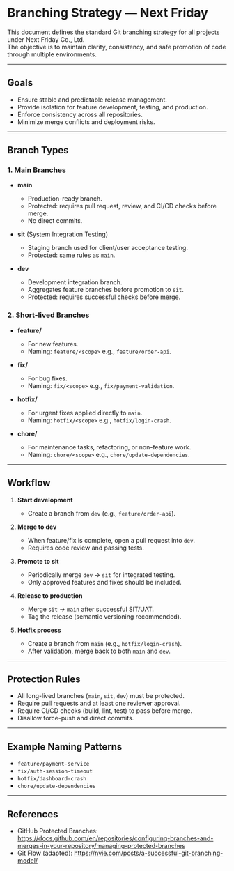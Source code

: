 # Branching Strategy — Next Friday

This document defines the standard Git branching strategy for all projects under Next Friday Co., Ltd.  
The objective is to maintain clarity, consistency, and safe promotion of code through multiple environments.

---

## Goals

- Ensure stable and predictable release management.
- Provide isolation for feature development, testing, and production.
- Enforce consistency across all repositories.
- Minimize merge conflicts and deployment risks.

---

## Branch Types

### 1. Main Branches

- **main**
  - Production-ready branch.
  - Protected: requires pull request, review, and CI/CD checks before merge.
  - No direct commits.

- **sit** (System Integration Testing)
  - Staging branch used for client/user acceptance testing.
  - Protected: same rules as `main`.

- **dev**
  - Development integration branch.
  - Aggregates feature branches before promotion to `sit`.
  - Protected: requires successful checks before merge.

### 2. Short-lived Branches

- **feature/**
  - For new features.
  - Naming: `feature/<scope>` e.g., `feature/order-api`.

- **fix/**
  - For bug fixes.
  - Naming: `fix/<scope>` e.g., `fix/payment-validation`.

- **hotfix/**
  - For urgent fixes applied directly to `main`.
  - Naming: `hotfix/<scope>` e.g., `hotfix/login-crash`.

- **chore/**
  - For maintenance tasks, refactoring, or non-feature work.
  - Naming: `chore/<scope>` e.g., `chore/update-dependencies`.

---

## Workflow

1. **Start development**
   - Create a branch from `dev` (e.g., `feature/order-api`).

2. **Merge to dev**
   - When feature/fix is complete, open a pull request into `dev`.
   - Requires code review and passing tests.

3. **Promote to sit**
   - Periodically merge `dev` → `sit` for integrated testing.
   - Only approved features and fixes should be included.

4. **Release to production**
   - Merge `sit` → `main` after successful SIT/UAT.
   - Tag the release (semantic versioning recommended).

5. **Hotfix process**
   - Create a branch from `main` (e.g., `hotfix/login-crash`).
   - After validation, merge back to both `main` and `dev`.

---

## Protection Rules

- All long-lived branches (`main`, `sit`, `dev`) must be protected.
- Require pull requests and at least one reviewer approval.
- Require CI/CD checks (build, lint, test) to pass before merge.
- Disallow force-push and direct commits.

---

## Example Naming Patterns

- `feature/payment-service`
- `fix/auth-session-timeout`
- `hotfix/dashboard-crash`
- `chore/update-dependencies`

---

## References

- GitHub Protected Branches: <https://docs.github.com/en/repositories/configuring-branches-and-merges-in-your-repository/managing-protected-branches>
- Git Flow (adapted): <https://nvie.com/posts/a-successful-git-branching-model/>
